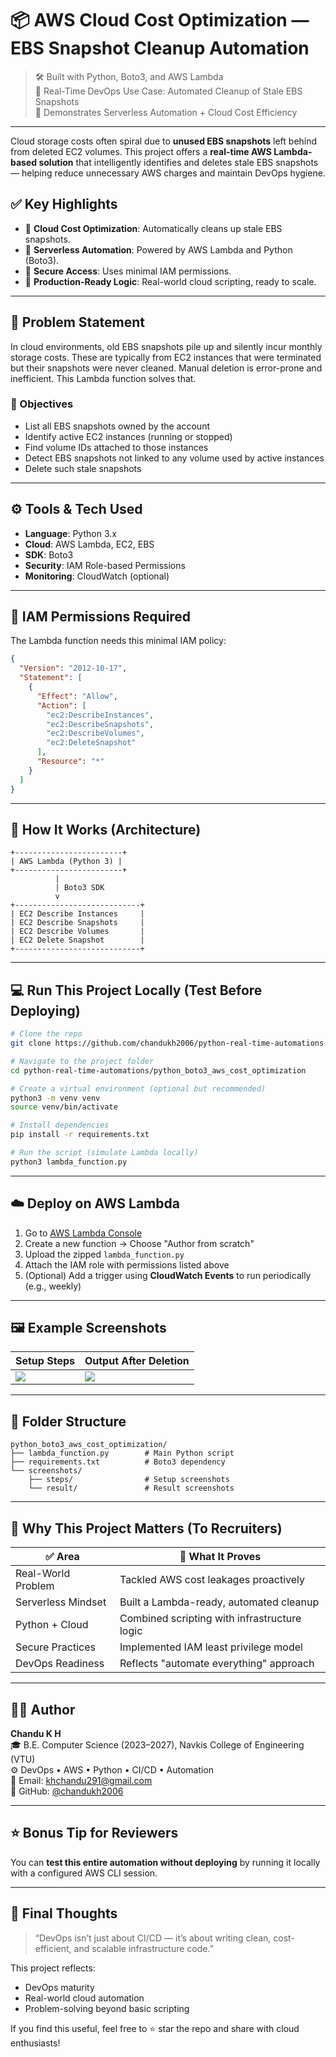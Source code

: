 # 📦 AWS Cloud Cost Optimization — EBS Snapshot Cleanup Automation

> 🛠️ Built with Python, Boto3, and AWS Lambda  
> 🎯 Real-Time DevOps Use Case: Automated Cleanup of Stale EBS Snapshots  
> 🧠 Demonstrates Serverless Automation + Cloud Cost Efficiency  

---

Cloud storage costs often spiral due to **unused EBS snapshots** left behind from deleted EC2 volumes. This project offers a **real-time AWS Lambda-based solution** that intelligently identifies and deletes stale EBS snapshots — helping reduce unnecessary AWS charges and maintain DevOps hygiene.

## ✅ Key Highlights

- 💸 **Cloud Cost Optimization**: Automatically cleans up stale EBS snapshots.
- 🔁 **Serverless Automation**: Powered by AWS Lambda and Python (Boto3).
- 🔐 **Secure Access**: Uses minimal IAM permissions.
- 🧠 **Production-Ready Logic**: Real-world cloud scripting, ready to scale.

---

## 🧠 Problem Statement

In cloud environments, old EBS snapshots pile up and silently incur monthly storage costs. These are typically from EC2 instances that were terminated but their snapshots were never cleaned. Manual deletion is error-prone and inefficient. This Lambda function solves that.

### 🎯 Objectives

- List all EBS snapshots owned by the account
- Identify active EC2 instances (running or stopped)
- Find volume IDs attached to those instances
- Detect EBS snapshots not linked to any volume used by active instances
- Delete such stale snapshots

---

## ⚙️ Tools & Tech Used

- **Language**: Python 3.x
- **Cloud**: AWS Lambda, EC2, EBS
- **SDK**: Boto3
- **Security**: IAM Role-based Permissions
- **Monitoring**: CloudWatch (optional)

---

## 🔐 IAM Permissions Required

The Lambda function needs this minimal IAM policy:

```json
{
  "Version": "2012-10-17",
  "Statement": [
    {
      "Effect": "Allow",
      "Action": [
        "ec2:DescribeInstances",
        "ec2:DescribeSnapshots",
        "ec2:DescribeVolumes",
        "ec2:DeleteSnapshot"
      ],
      "Resource": "*"
    }
  ]
}
```

---

## 🧪 How It Works (Architecture)

```plaintext
+------------------------+
| AWS Lambda (Python 3) |
+------------------------+
          |
          | Boto3 SDK
          v
+----------------------------+
| EC2 Describe Instances     |
| EC2 Describe Snapshots     |
| EC2 Describe Volumes       |
| EC2 Delete Snapshot        |
+----------------------------+
```

---

## 💻 Run This Project Locally (Test Before Deploying)

```bash
# Clone the repo
git clone https://github.com/chandukh2006/python-real-time-automations.git

# Navigate to the project folder
cd python-real-time-automations/python_boto3_aws_cost_optimization

# Create a virtual environment (optional but recommended)
python3 -m venv venv
source venv/bin/activate

# Install dependencies
pip install -r requirements.txt

# Run the script (simulate Lambda locally)
python3 lambda_function.py
```

---

## ☁️ Deploy on AWS Lambda

1. Go to [AWS Lambda Console](https://console.aws.amazon.com/lambda/)
2. Create a new function → Choose "Author from scratch"
3. Upload the zipped `lambda_function.py`
4. Attach the IAM role with permissions listed above
5. (Optional) Add a trigger using **CloudWatch Events** to run periodically (e.g., weekly)

---

## 🖼️ Example Screenshots

| Setup Steps | Output After Deletion |
|-------------|------------------------|
| ![](screenshots/steps/setup.png) | ![](screenshots/result/result.png) |

---

## 📂 Folder Structure

```
python_boto3_aws_cost_optimization/
├── lambda_function.py        # Main Python script
├── requirements.txt          # Boto3 dependency
└── screenshots/
    ├── steps/                # Setup screenshots
    └── result/               # Result screenshots
```

---

## 🌟 Why This Project Matters (To Recruiters)

| ✅ Area | 💬 What It Proves |
|--------|-------------------|
| Real-World Problem | Tackled AWS cost leakages proactively |
| Serverless Mindset | Built a Lambda-ready, automated cleanup |
| Python + Cloud | Combined scripting with infrastructure logic |
| Secure Practices | Implemented IAM least privilege model |
| DevOps Readiness | Reflects "automate everything" approach |

---

## 👨‍💻 Author

**Chandu K H**  
🎓 B.E. Computer Science (2023–2027), Navkis College of Engineering (VTU)  
⚙️ DevOps • AWS • Python • CI/CD • Automation  
📧 Email: khchandu291@gmail.com  
🔗 GitHub: [@chandukh2006](https://github.com/chandukh2006)

---

## ⭐ Bonus Tip for Reviewers

You can **test this entire automation without deploying** by running it locally with a configured AWS CLI session.

---

## 📌 Final Thoughts

> “DevOps isn’t just about CI/CD — it’s about writing clean, cost-efficient, and scalable infrastructure code.”

This project reflects:
- DevOps maturity  
- Real-world cloud automation  
- Problem-solving beyond basic scripting  

If you find this useful, feel free to ⭐️ star the repo and share with cloud enthusiasts!
